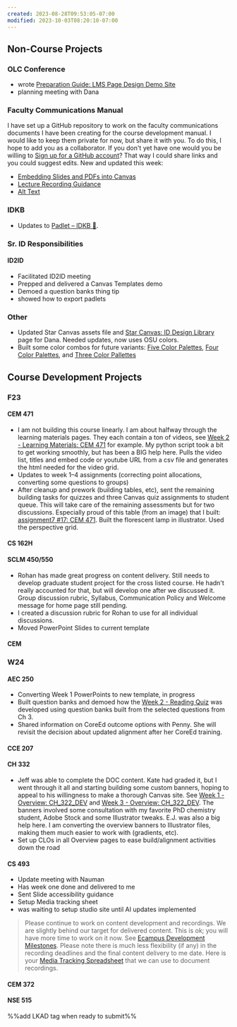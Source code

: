 ```yaml
---
created: 2023-08-28T09:53:05-07:00
modified: 2023-10-03T08:20:10-07:00
---
```


## Non-Course Projects


### OLC Conference

- wrote [Preparation Guide: LMS Page Design Demo Site](https://canvas.oregonstate.edu/courses/1941713/pages/preparation-guide?module_item_id=23487185)
- planning meeting with Dana

### Faculty Communications Manual

I have set up a GitHub repository to work on the faculty communications documents I have been creating for the course development manual. I would like to keep them private for now, but share it with you. To do this, I hope to add you as a collaborator. If you don't yet have one would you be willing to [Sign up for a GitHub account](https://docs.github.com/en/get-started/signing-up-for-github/signing-up-for-a-new-github-account)? That way I could share links and you could suggest edits. New and updated this week:

- [Embedding Slides and PDFs into Canvas](https://github.com/mundorfd/faculty-comms/blob/main/Embedding%20Slides%20and%20PDFs%20into%20Canvas.md)
- [Lecture Recording Guidance](https://github.com/mundorfd/faculty-comms/blob/main/Lecture%20Recording%20Guidance.md)
- [Alt Text](https://github.com/mundorfd/faculty-comms/blob/main/Alt%20Text.md)

### IDKB

- Updates to [Padlet – IDKB 🦫](https://idkb.oregonstate.education/knowledge-base/padlet/).

### Sr. ID Responsibilities

#### ID2ID

- Facilitated ID2ID meeting
- Prepped and delivered a Canvas Templates demo 
- Demoed a question banks thing tip
- showed how to export padlets

### Other

- Updated Star Canvas assets file and [Star Canvas: ID Design Library](https://canvas.oregonstate.edu/courses/1732769/pages/star-canvas) page for Dana. Needed updates, now uses OSU colors.
- Built some color combos for future variants: [Five Color Palettes](https://canvas.oregonstate.edu/courses/1864989/pages/five-color-palettes?module_item_id=23486121), [Four Color Palettes](https://canvas.oregonstate.edu/courses/1864989/pages/four-color-palettes), and [Three Color Pallettes](https://canvas.oregonstate.edu/courses/1864989/pages/three-color-pallettes?module_item_id=23486118)

## Course Development Projects

### F23

#### CEM 471

- I am not building this course linearly. I am about halfway through the learning materials pages. They each contain a ton of videos, see [Week 2 - Learning Materials: CEM 471](https://canvas.oregonstate.edu/courses/1953777/pages/week-2-learning-materials?module_item_id=23423471) for example. My python script took a bit to get working smoothly, but has been a BIG help here. Pulls the video list, titles and embed code or youtube URL from a csv file and generates the html needed for the video grid.
- Updates to week 1–4 assignments (correcting point allocations, converting some questions to groups)
- After cleanup and prework (building tables, etc), sent the remaining building tasks for quizzes and three Canvas quiz assignments to student queue. This will take care of the remaining assessments but for two discussions. Especially proud of this table (from an image) that I built: [assignment7 #17: CEM 471](https://canvas.oregonstate.edu/courses/1953777/pages/assignment7-number-17). Built the florescent lamp in illustrator. Used the perspective grid. 

#### CS 162H

#### SCLM 450/550

- Rohan has made great progress on content delivery. Still needs to develop graduate student project for the cross listed course. He hadn't really accounted for that, but will develop one after we discussed it. Group discussion rubric, Syllabus, Communication Policy and Welcome message for home page still pending.
- I created a discussion rubric for Rohan to use for all individual discussions.
- Moved PowerPoint Slides to current template

#### CEM 

### W24

#### AEC 250

- Converting Week 1 PowerPoints to new template, in progress
- Built question banks and demoed how the [Week 2 - Reading Quiz](https://canvas.oregonstate.edu/courses/1953586/quizzes/2886028) was developed using question banks built from the selected questions from Ch 3.
- Shared information on CoreEd outcome options with Penny. She will revisit the decision about updated alignment after her CoreEd training.

#### CCE 207

#### CH 332

- Jeff was able to complete the DOC content. Kate had graded it, but I went through it all and starting building some custom banners, hoping to appeal to his willingness to make a thorough Canvas site. See [Week 1 - Overview: CH_322_DEV](https://canvas.oregonstate.edu/courses/1963511/pages/week-1-overview?module_item_id=23488707) and [Week 3 - Overview: CH_322_DEV](https://canvas.oregonstate.edu/courses/1963511/pages/week-3-overview?module_item_id=23488717). The banners involved some consultation with my favorite PhD chemistry student, Adobe Stock and some Illustrator tweaks. E.J. was also a big help here. I am converting the overview banners to Illustrator files, making them much easier to work with (gradients, etc). 
- Set up CLOs in all Overview pages to ease build/alignment activities down the road

#### CS 493

- Update meeting with Nauman
- Has week one done and delivered to me
- Sent Slide accessibility guidance
- Setup Media tracking sheet
- was waiting to setup studio site until AI updates implemented

> Please continue to work on content development and recordings. We are slightly behind our target for delivered content. This is ok; you will have more time to work on it now. See [Ecampus Development Milestones](https://oregonstate.box.com/s/wxxw78ujw1mw7mkq0piyimh6fx89cxqa). Please note there is much less flexibility (if any) in the recording deadlines and the final content delivery to me date. Here is your [Media Tracking Spreadsheet](https://oregonstate.box.com/s/29qfxzsawgwk65uelvd24y9epgv1zfee) that we can use to document recordings.


#### CEM 372

#### NSE 515

%%add LKAD tag when ready to submit%%